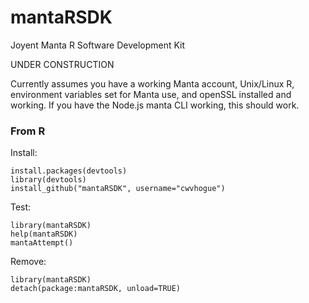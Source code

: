 mantaRSDK
=========

Joyent Manta R Software Development Kit

UNDER CONSTRUCTION

Currently assumes you have a working Manta account, Unix/Linux R, 
environment variables set for Manta use, and openSSL installed and
working. If you have the Node.js manta CLI working, this should work.


### From R ###


Install:
```
install.packages(devtools)
library(devtools)
install_github("mantaRSDK", username="cwvhogue")
```

Test:
```
library(mantaRSDK)
help(mantaRSDK)
mantaAttempt()
```

Remove:
```
library(mantaRSDK)
detach(package:mantaRSDK, unload=TRUE)
```
